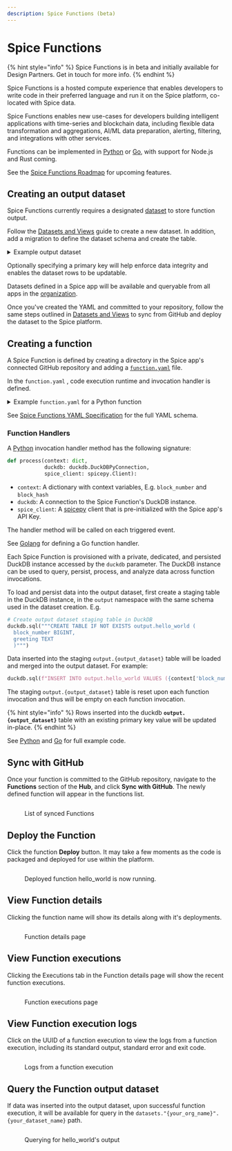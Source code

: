 ```yaml
---
description: Spice Functions (beta)
---
```


# Spice Functions

{% hint style="info" %}
Spice Functions is in beta and initially available for Design Partners. Get in touch for more info.
{% endhint %}

Spice Functions is a hosted compute experience that enables developers to write code in their preferred language and run it on the Spice platform, co-located with Spice data.

Spice Functions enables new use-cases for developers building intelligent applications with time-series and blockchain data, including flexible data transformation and aggregations, AI/ML data preparation, alerting, filtering, and integrations with other services.

Functions can be implemented in [Python](python.md) or [Go](golang.md), with support for Node.js and Rust coming.

See the [Spice Functions Roadmap](roadmap.md) for upcoming features.

## Creating an output dataset

Spice Functions currently requires a designated [dataset](../datasets-and-views.md) to store function output.

Follow the [Datasets and Views](../datasets-and-views.md) guide to create a new dataset. In addition, add a migration to define the dataset schema and create the table.

<details>

<summary>Example output dataset</summary>

```yaml
# .spice/datasets/hello_world.yml
name: hello_world
type: append
migrations:
  - name: create_table
    sql: |
      CREATE TABLE IF NOT EXISTS hello_world (
        block_number BIGINT PRIMARY KEY,
        greeting TEXT
      )
```

</details>

Optionally specifying a primary key will help enforce data integrity and enables the dataset rows to be updatable.

Datasets defined in a Spice app will be available and queryable from all apps in the [organization](../../organizations.md).

Once you've created the YAML and committed to your repository, follow the same steps outlined in [Datasets and Views](../datasets-and-views.md) to sync from GitHub and deploy the dataset to the Spice platform.

## Creating a function

A Spice Function is defined by creating a directory in the Spice app's connected GitHub repository and adding a [`function.yaml`](../../../reference/specifications/spice-functions-yaml-specification/) file.

In the `function.yaml` , code execution runtime and invocation handler is defined.

<details>

<summary>Example <code>function.yaml</code> for a Python function</summary>

```yaml
# hello_world/function.yaml
output_dataset: hello_world
# This will trigger the function to execute on every new Ethereum block.
triggers:
  - path: eth
# This selects the runtime that will execute your code.
runtime: python3.11
# For Python, handler is [script_name].[method]
# The below will invoke a method `process` in a file `spice_function.py`.
handler: spice_function.process
```

</details>

See [Spice Functions YAML Specification](../../../reference/specifications/spice-functions-yaml-specification/) for the full YAML schema.

### Function Handlers

A [Python](python.md) invocation handler method has the following signature:

```python
def process(context: dict, 
            duckdb: duckdb.DuckDBPyConnection, 
            spice_client: spicepy.Client):
```

* `context`: A dictionary with context variables, E.g. `block_number` and `block_hash`
* `duckdb`: A connection to the Spice Function's DuckDB instance.
* `spice_client`: A [spicepy](https://github.com/spiceai/spicepy) client that is pre-initialized with the Spice app's API Key.

The handler method will be called on each triggered event.

See [Golang](golang.md) for defining a Go function handler.

Each Spice Function is provisioned with a private, dedicated, and persisted DuckDB instance accessed by the `duckdb` parameter. The DuckDB instance can be used to query, persist, process, and analyze data across function invocations.

To load and persist data into the output dataset, first create a staging table in the DuckDB instance, in the `output` namespace with the same schema used in the dataset creation. E.g.

```python
# Create output dataset staging table in DuckDB
duckdb.sql("""CREATE TABLE IF NOT EXISTS output.hello_world (
  block_number BIGINT,
  greeting TEXT
  )""")
```

Data inserted into the staging `output.{output_dataset}` table will be loaded and merged into the output dataset. For example:

```python
duckdb.sql(f"INSERT INTO output.hello_world VALUES ({context['block_number']}, 'Hello!')")
```

The staging `output.{output_dataset}` table is reset upon each function invocation and thus will be empty on each function invocation.

{% hint style="info" %}
Rows inserted into the duckdb **`output.{output_dataset}`** table with an existing primary key value will be updated in-place.
{% endhint %}

See [Python](python.md) and [Go](golang.md) for full example code.

## Sync with GitHub

Once your function is committed to the GitHub repository, navigate to the **Functions** section of the **Hub**, and click **Sync with GitHub**. The newly defined function will appear in the functions list.

<figure><img src="../../../.gitbook/assets/function_deploy.png" alt=""><figcaption><p>List of synced Functions</p></figcaption></figure>

## Deploy the Function

Click the function **Deploy** button. It may take a few moments as the code is packaged and deployed for use within the platform.

<figure><img src="../../../.gitbook/assets/function_deployed.png" alt=""><figcaption><p>Deployed function hello_world is now running.</p></figcaption></figure>

## View Function details

Clicking the function name will show its details along with it's deployments.

<figure><img src="../../../.gitbook/assets/function_details.png" alt=""><figcaption><p>Function details page</p></figcaption></figure>



## View Function executions

Clicking the Executions tab in the Function details page will show the recent function executions.

<figure><img src="../../../.gitbook/assets/function_executions.png" alt=""><figcaption><p>Function executions page</p></figcaption></figure>

## View Function execution logs

Click on the UUID of a function execution to view the logs from a function execution, including its standard output, standard error and exit code.

<figure><img src="../../../.gitbook/assets/function_execution_logs.png" alt=""><figcaption><p>Logs from a function execution</p></figcaption></figure>

## Query the Function output dataset

If data was inserted into the output dataset, upon successful function execution, it will be available for query in the `datasets."{your_org_name}".{your_dataset_name}` path.

<figure><img src="../../../.gitbook/assets/function_output_query.png" alt=""><figcaption><p>Querying for hello_world's output</p></figcaption></figure>
